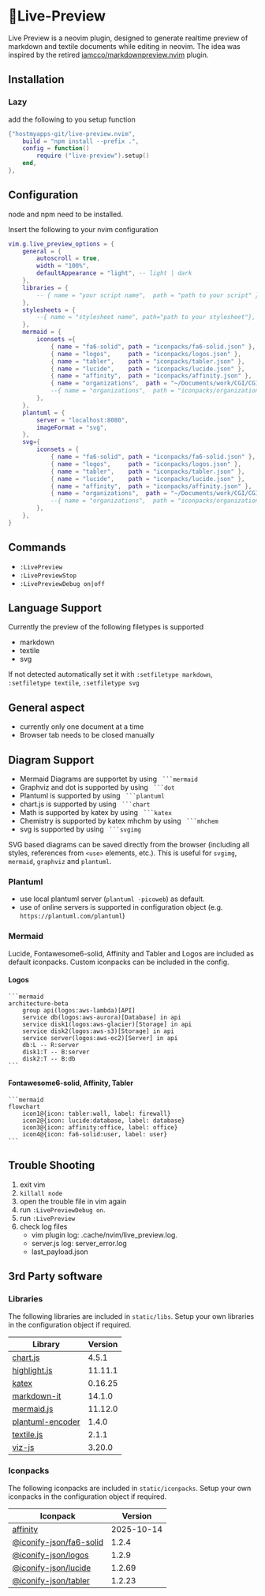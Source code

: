 # 📝Live-Preview
Live Preview is a neovim plugin, designed to generate realtime preview of markdown and textile documents while editing in neovim. The idea was inspired by the retired [iamcco/markdownpreview.nvim](https://github.com/iamcco/markdown-preview.nvim) plugin.

## Installation

### Lazy

add the following to you setup function

```lua
{"hostmyapps-git/live-preview.nvim",
    build = "npm install --prefix .",
    config = function()
        require ("live-preview").setup()
    end,
},
```

## Configuration

node and npm need to be installed.

Insert the following to your nvim configuration

```lua
vim.g.live_preview_options = {
	general = {
		autoscroll = true,
		width = "100%",
		defaultAppearance = "light", -- light | dark
	},
	libraries = {
        -- { name = "your script name",  path = "path to your script" },
	},
	stylesheets = {
        --{ name = "stylesheet name", path="path to your stylesheet"},
	},
	mermaid = {
		iconsets ={
			{ name = "fa6-solid", path = "iconpacks/fa6-solid.json" },
			{ name = "logos",     path = "iconpacks/logos.json" },
			{ name = "tabler",    path = "iconpacks/tabler.json" },
			{ name = "lucide",    path = "iconpacks/lucide.json" },
			{ name = "affinity",  path = "iconpacks/affinity.json" },
			{ name = "organizations",  path = "~/Documents/work/CGI/CGI_documents/Templates/mermaid/organizationLogos.json" },
			--{ name = "organizations",  path = "iconpacks/organizationLogos.json" },
		},
	},
	plantuml = {
		server = "localhost:8080",
		imageFormat = "svg",
	},
	svg={
		iconsets = { 
			{ name = "fa6-solid", path = "iconpacks/fa6-solid.json" },
			{ name = "logos",     path = "iconpacks/logos.json" },
			{ name = "tabler",    path = "iconpacks/tabler.json" },
			{ name = "lucide",    path = "iconpacks/lucide.json" },
			{ name = "affinity",  path = "iconpacks/affinity.json" },
			{ name = "organizations",  path = "~/Documents/work/CGI/CGI_documents/Templates/mermaid/organizationLogos.json" },
			--{ name = "organizations",  path = "iconpacks/organizationLogos.json" },
		},
	},
}
```

## Commands
* `:LivePreview`
* `:LivePreviewStop`
* `:LivePreviewDebug on|off`

## Language Support

Currently the preview of the following filetypes is supported
* markdown 
* textile
* svg

If not detected automatically set it with `:setfiletype markdown`, `:setfiletype textile`, `:setfiletype svg`

## General aspect

* currently only one document at a time
* Browser tab needs to be closed manually


## Diagram Support

* Mermaid Diagrams are supportet by using ` ```mermaid`
* Graphviz and dot is supported by using ` ```dot`
* Plantuml is supported by using ` ```plantuml`
* chart.js is supported by using ` ```chart`
* Math is supported by katex by using ` ```katex`
* Chemistry is supported by katex mhchm by using ` ```mhchem`
* svg is supported by using ` ```svgimg`

SVG based diagrams can be saved directly from the browser (including all styles, references from `<use>` elements, etc.). This is useful for `svgimg`, `mermaid`, `graphviz` and `plantuml`.

### Plantuml

* use local plantuml server (`plantuml -picoweb`) as default.
* use of online servers is supported in configuration object (e.g. `https://plantuml.com/plantuml`)

### Mermaid

Lucide, Fontawesome6-solid, Affinity and Tabler and Logos are included as default iconpacks. Custom iconpacks can be included in the config. 

#### Logos

````
```mermaid
architecture-beta
    group api(logos:aws-lambda)[API]
    service db(logos:aws-aurora)[Database] in api
    service disk1(logos:aws-glacier)[Storage] in api
    service disk2(logos:aws-s3)[Storage] in api
    service server(logos:aws-ec2)[Server] in api
    db:L -- R:server
    disk1:T -- B:server
    disk2:T -- B:db
```
````

#### Fontawesome6-solid, Affinity, Tabler

````
```mermaid
flowchart
    icon1@{icon: tabler:wall, label: firewall}
    icon2@{icon: lucide:database, label: database}
    icon3@{icon: affinity:office, label: office}
    icon4@{icon: fa6-solid:user, label: user}
```
````

## Trouble Shooting

1. exit vim
2. `killall node`
3. open the trouble file in vim again
4. run `:LivePreviewDebug on`.
5. run `:LivePreview`
6. check log files
    - vim plugin log: .cache/nvim/live_preview.log.
    - server.js log: server_error.log
    - last_payload.json

## 3rd Party software

### Libraries

The following libraries are included in `static/libs`. Setup your own libraries in the configuration object if required.

| Library                                                               | Version |
|-----------------------------------------------------------------------|---------|
| [chart.js](https://github.com/chartjs/Chart.js)                       | 4.5.1   |
| [highlight.js](https://github.com/highlightjs/highlight.js)           | 11.11.1 |
| [katex](https://github.com/KaTeX/KaTeX)                               | 0.16.25 |
| [markdown-it](https://github.com/markdown-it/markdown-it)             | 14.1.0  |
| [mermaid.js](https://github.com/mermaid-js/mermaid)                   | 11.12.0 |
| [plantuml-encoder](https://github.com/markushedvall/plantuml-encoder) | 1.4.0   |
| [textile.js](https://github.com/borgar/textile-js)                    | 2.1.1   |
| [viz-js](https://github.com/markushedvall/plantuml-encoder)           | 3.20.0  |

### Iconpacks

The following iconpacks are included in `static/iconpacks`. Setup your own iconpacks in the configuration object if required.

| Iconpack | Version |
| ---|---|
| [affinity](https://github.com/ecceman/affinity)| 2025-10-14 |
| [@iconify-json/fa6-solid](https://icon-sets.iconify.design/fa6-solid/) | 1.2.4 |
| [@iconify-json/logos](https://icon-sets.iconify.design/logos/) | 1.2.9 |
| [@iconify-json/lucide](https://icon-sets.iconify.design/lucide/) | 1.2.69 |
| [@iconify-json/tabler](https://icon-sets.iconify.design/tabler/) | 1.2.23 |

